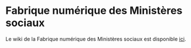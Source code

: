 # Fabrique numérique des Ministères sociaux

Le wiki de la Fabrique numérique des Ministères sociaux est disponible [ici](https://github.com/SocialGouv/www/wiki).

